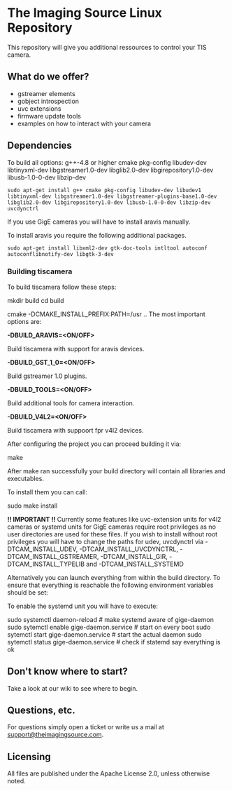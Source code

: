 # The Imaging Source Linux Repository

This repository will give you additional ressources to control your TIS camera.

## What do we offer?

* gstreamer elements
* gobject introspection
* uvc extensions
* firmware update tools
* examples on how to interact with your camera

## Dependencies

To build all options:
g++-4.8 or higher
cmake
pkg-config
libudev-dev
libtinyxml-dev
libgstreamer1.0-dev
libglib2.0-dev
libgirepository1.0-dev
libusb-1.0-0-dev
libzip-dev

    sudo apt-get install g++ cmake pkg-config libudev-dev libudev1 libtinyxml-dev libgstreamer1.0-dev libgstreamer-plugins-base1.0-dev libglib2.0-dev libgirepository1.0-dev libusb-1.0-0-dev libzip-dev uvcdynctrl

If you use GigE cameras you will have to install aravis manually.

To install aravis you require the following additional packages.

    sudo apt-get install libxml2-dev gtk-doc-tools intltool autoconf autoconflibnotify-dev libgtk-3-dev



### Building tiscamera

To build tiscamera follow these steps:

mkdir build
cd build

cmake <OPTIONS> -DCMAKE\_INSTALL\_PREFIX:PATH=/usr ..
The most important options are:

**-DBUILD_ARAVIS=<ON/OFF>**

Build tiscamera with support for aravis devices.

**-DBUILD_GST_1_0=<ON/OFF>**

Build gstreamer 1.0 plugins.

**-DBUILD_TOOLS=<ON/OFF>**

Build additional tools for camera interaction.

**-DBUILD_V4L2=<ON/OFF>**

Build tiscamera with suppoort fpr v4l2 devices.

After configuring the project you can proceed building it via:

make

After make ran successfully your build directory will contain all libraries and executables.

To install them you can call:

sudo make install

**!! IMPORTANT !!**
Currently some features like uvc-extension units for v4l2 cameras or systemd units for GigE cameras require root privileges as no user directories are used for these files. If you wish to install without root privileges you will have to change the paths for udev, uvcdynctrl via -DTCAM\_INSTALL\_UDEV, -DTCAM\_INSTALL\_UVCDYNCTRL, -DTCAM\_INSTALL\_GSTREAMER, -DTCAM\_INSTALL_GIR, -DTCAM_INSTALL_TYPELIB and -DTCAM\_INSTALL\_SYSTEMD

Alternatively you can launch everything from within the build directory.
To ensure that everything is reachable the following environment variables should be set:

To enable the systemd unit you will have to execute:

sudo systemctl daemon-reload                # make systemd aware of gige-daemon
sudo sytemctl enable gige-daemon.service    # start on every boot
sudo sytemctl start gige-daemon.service     # start the actual daemon
sudo sytemctl status gige-daemon.service    # check if statemd say everything is ok

## Don't know where to start?

Take a look at our wiki to see where to begin.

## Questions, etc.

For questions simply open a ticket or write us a mail at support@theimagingsource.com.

## Licensing

All files are published under the Apache License 2.0, unless otherwise noted.

